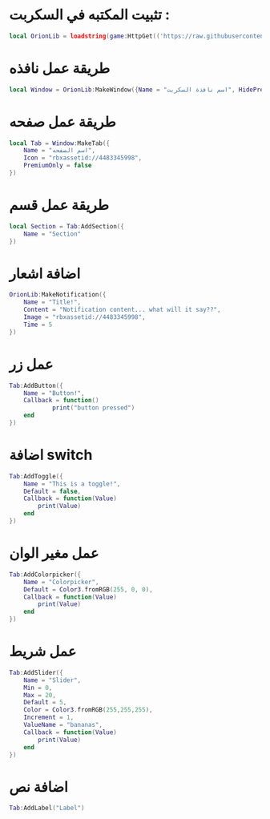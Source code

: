 # تثبيت المكتبه في السكربت :
```lua
local OrionLib = loadstring(game:HttpGet(('https://raw.githubusercontent.com/shlexware/Orion/main/source')))()
```
# طريقة عمل نافذه

```lua
local Window = OrionLib:MakeWindow({Name = "اسم نافذة السكربت", HidePremium = false, SaveConfig = true, ConfigFolder = "OMAR"})
```


# طريقة عمل صفحه
```lua
local Tab = Window:MakeTab({
	Name = "اسم الصفحه",
	Icon = "rbxassetid://4483345998",
	PremiumOnly = false
})
```

# طريقة عمل قسم
```lua
local Section = Tab:AddSection({
	Name = "Section"
})
```

# اضافة اشعار
```lua
OrionLib:MakeNotification({
	Name = "Title!",
	Content = "Notification content... what will it say??",
	Image = "rbxassetid://4483345998",
	Time = 5
})
```

# عمل زر

```lua
Tab:AddButton({
	Name = "Button!",
	Callback = function()
      		print("button pressed")
  	end    
})
```

# اضافة switch
```lua
Tab:AddToggle({
	Name = "This is a toggle!",
	Default = false,
	Callback = function(Value)
		print(Value)
	end    
})
```

# عمل مغير الوان
```lua
Tab:AddColorpicker({
	Name = "Colorpicker",
	Default = Color3.fromRGB(255, 0, 0),
	Callback = function(Value)
		print(Value)
	end	  
})
```

# عمل شريط
```lua
Tab:AddSlider({
	Name = "Slider",
	Min = 0,
	Max = 20,
	Default = 5,
	Color = Color3.fromRGB(255,255,255),
	Increment = 1,
	ValueName = "bananas",
	Callback = function(Value)
		print(Value)
	end    
})
```

# اضافة نص
```lua
Tab:AddLabel("Label")
```
